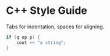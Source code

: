 # C++ Style Guide
Tabs for indentation, spaces for aligning.
```c++
if (q op p) {
	cout << "a string";
}
```